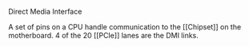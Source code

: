 Direct Media Interface

A set of pins on a CPU handle communication to the [[Chipset]] on the motherboard.
	4 of the 20 [[PCIe]] lanes are the DMI links.